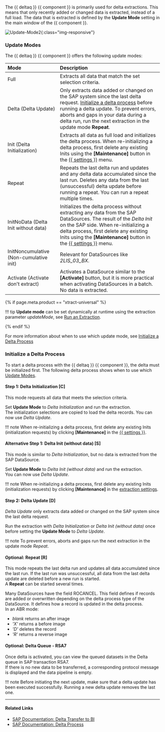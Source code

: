The {{ deltaq }} {{ component }} is primarily used for delta extractions.
This means that only recently added or changed data is extracted, instead of a full load.
The data that is extracted is defined by the **Update Mode** setting in the main window of the {{ component }}.

![Update-Mode2](../../assets/images/documentation/components/deltaq/update-mode.png ){:class="img-responsive"}


### Update Modes

The {{ deltaq }} {{ component }} offers the following update modes:

|  Mode   | Description |
|:--- | :--- |
| Full  | Extracts all data that match the set selection criteria.|
| Delta (Delta Update)| Only extracts data added or changed on the SAP system since the last delta request. [Initialize a delta process](#initialize-a-delta-process) before running a delta update. To prevent errors, aborts and gaps in your data during a delta run, run the next extraction in the update mode **Repeat**. |
| Init (Delta Initialization)| Extracts all data as full load and initializes the delta process. When re-initializing a delta process, first delete any existing Inits using the **[Maintenance]** button in the [{{ settings }}](settings.md) menu.|
| Repeat  | Repeats the last delta run and updates and any delta data accumulated since the last run. Deletes any data from the last (unsuccessful) delta update before running a repeat. You can run a repeat multiple times.|
| InitNoData (Delta Init without data)| Initializes the delta process without extracting any data from the SAP DataSources. The result of the *Delta Init* on the SAP side. When re-initializing a delta process, first delete any existing Inits using the **[Maintenance]** button in the [{{ settings }}](settings.md) menu.|
| InitNoncumulative (Non-cumulative init)|  Relevant for DataSources like *2LIS_03_BX*.  |
| Activate (Activate don't extract)| Activates a DataSource similar to the **[Activate]** button, but it is more practical when activating DataSources in a batch. No data is extracted. |

{% if page.meta.product == "xtract-universal" %}

!!! tip
	**Update mode** can be set dynamically at runtime using the extraction parameter *updateMode*, see [Run an Extraction](../execute-and-automate/run-an-extraction.md/#run-extractions-in-the-designer).
	
{% endif %}

For more information about when to use which update mode, see [Initialize a Delta Process](#initialize-a-delta-process)

### Initialize a Delta Process

To start a delta process with the {{ deltaq }} {{ component }}, the delta must be initialized first. 
The following delta process shows when to use which [Update Modes](#update-modes). 

#### Step 1: Delta Initialization [C]
This mode requests all data that meets the selection criteria.

Set **Update Mode** to *Delta Initialization* and run the extraction.<br>
The initialization selections are copied to load the delta records. You can now use *Delta Update*.

!!! note
	When re-initializing a delta process, first delete any existing Inits (initialization requests) by clicking **[Maintenance]** in the [{{ settings }}](settings.md).

#### Alternative Step 1: Delta Init (without data) [S]
This mode is similar to *Delta Initialization*, but no data is extracted from the SAP DataSource.

Set **Update Mode** to *Delta Init (without data)* and run the extraction.<br>
You can now use *Delta Update*.

!!! note
	When re-initializing a delta process, first delete any existing Inits (initialization requests) by clicking **[Maintenance]** in the [extraction settings](settings.md).

#### Step 2: Delta Update [D]
*Delta Update* only extracts data added or changed on the SAP system since the last delta request.

Run the extraction with *Delta Initialization* or *Delta Init (without data)* once before setting the **Update Mode** to *Delta Update*.

!!! note
	To prevent errors, aborts and gaps run the next extraction in the update mode *Repeat*.

#### Optional: Repeat [R]
This mode repeats the last delta run and updates all data accumulated since the last run. 
If the last run was unsuccessful, all data from the last delta update are deleted before a new run is started.<br>
A **Repeat** can be started several times.

Many DataSources have the field ROCANCEL. This field defines if records are added or overwritten depending on the delta process type of the DataSource. 
It defines how a record is updated in the delta process.<br>
In an ABR mode: <br>
* *blank* returns an after image<br>
* *'X'*  returns a before image<br>
* *'D'* deletes the record<br>
* *'R'* returns a reverse image


#### Optional: Delta Queue - RSA7
Once delta is activated, you can view the queued datasets in the Delta queue in SAP transaction RSA7.<br>
If there is no new data to be transferred, a corresponding protocol message is displayed and the data pipeline is empty.

!!! note
	Before initiating the next update, make sure that a delta update has been executed successfully. Running a new delta update removes the last one. 


*****
#### Related Links
- [SAP Documentation: Delta Transfer to BI](https://help.sap.com/doc/saphelp_nw70/7.0.31/en-US/37/4f3ca8b672a34082ab3085d3c22145/content.htm?no_cache=true)
- [SAP Documentation: Delta Process](https://help.sap.com/viewer/ccc9cdbdc6cd4eceaf1e5485b1bf8f4b/7.4.23/en-US/4f18f6aa3fca410ae10000000a42189d.html)
